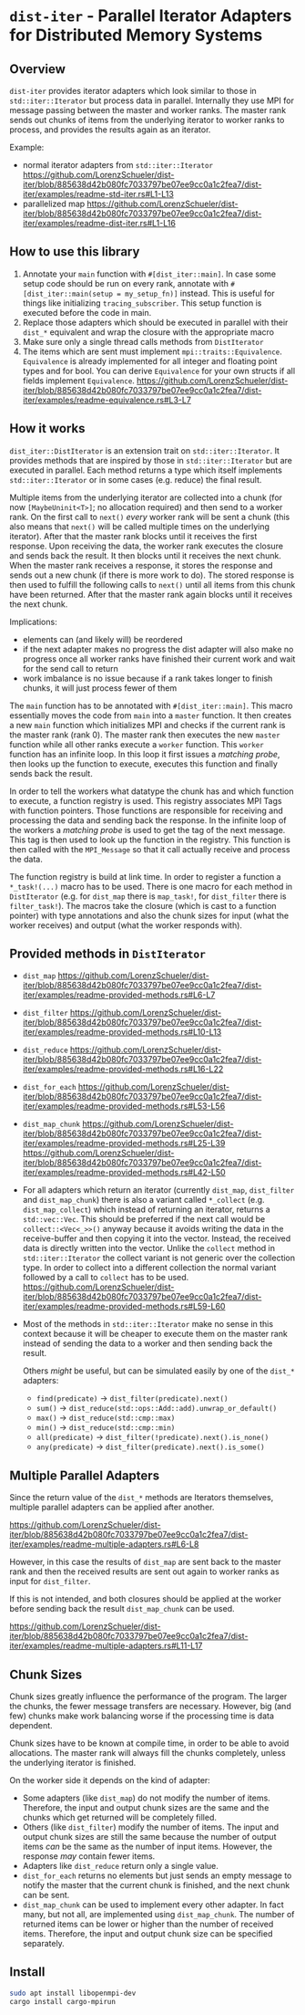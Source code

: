 # `dist-iter` - Parallel Iterator Adapters for Distributed Memory Systems

## Overview
`dist-iter` provides iterator adapters which look similar to those in `std::iter::Iterator` but process data in parallel.
Internally they use MPI for message passing between the master and worker ranks.
The master rank sends out chunks of items from the underlying iterator to worker ranks to process, and provides the results again as an iterator.

Example:
- normal iterator adapters from `std::iter::Iterator`
    https://github.com/LorenzSchueler/dist-iter/blob/885638d42b080fc7033797be07ee9cc0a1c2fea7/dist-iter/examples/readme-std-iter.rs#L1-L13
- parallelized map
    https://github.com/LorenzSchueler/dist-iter/blob/885638d42b080fc7033797be07ee9cc0a1c2fea7/dist-iter/examples/readme-dist-iter.rs#L1-L16

## How to use this library

1. Annotate your `main` function with `#[dist_iter::main]`.
   In case some setup code should be run on every rank, annotate with `#[dist_iter::main(setup = my_setup_fn)]` instead.
   This is useful for things like initializing `tracing_subscriber`.
   This setup function is executed before the code in main.
2. Replace those adapters which should be executed in parallel with their `dist_*` equivalent and wrap the closure with the appropriate macro
3. Make sure only a single thread calls methods from `DistIterator`
4. The items which are sent must implement `mpi::traits::Equivalence`. `Equivalence` is already implemented for all integer and floating point types and for bool. You can derive `Equivalence` for your own structs if all fields implement `Equivalence`.
    https://github.com/LorenzSchueler/dist-iter/blob/885638d42b080fc7033797be07ee9cc0a1c2fea7/dist-iter/examples/readme-equivalence.rs#L3-L7

## How it works

`dist_iter::DistIterator` is an extension trait on `std::iter::Iterator`.
It provides methods that are inspired by those in `std::iter::Iterator` but are executed in parallel.
Each method returns a type which itself implements `std::iter::Iterator` or in some cases (e.g. reduce) the final result.

Multiple items from the underlying iterator are collected into a chunk (for now `[MaybeUninit<T>]`; no allocation required) and then send to a worker rank.
On the first call to `next()` *every* worker rank will be sent a chunk (this also means that `next()` will be called multiple times on the underlying iterator).
After that the master rank blocks until it receives the first response.
Upon receiving the data, the worker rank executes the closure and sends back the result.
It then blocks until it receives the next chunk.
When the master rank receives a response, it stores the response and sends out a new chunk (if there is more work to do).
The stored response is then used to fulfill the following calls to `next()` until all items from this chunk have been returned.
After that the master rank again blocks until it receives the next chunk.

Implications:
- elements can (and likely will) be reordered
- if the next adapter makes no progress the dist adapter will also make no progress once all worker ranks have finished their current work and wait for the send call to return
- work imbalance is no issue because if a rank takes longer to finish chunks, it will just process fewer of them

The `main` function has to be annotated with `#[dist_iter::main]`.
This macro essentially moves the code from `main` into a `master` function.
It then creates a new `main` function which initializes MPI and checks if the current rank is the master rank (rank 0).
The master rank then executes the new `master` function while all other ranks execute a `worker` function.
This `worker` function has an infinite loop.
In this loop it first issues a *matching probe*, then looks up the function to execute, executes this function and finally sends back the result.

In order to tell the workers what datatype the chunk has and which function to execute, a function registry is used.
This registry associates MPI Tags with function pointers.
Those functions are responsible for receiving and processing the data and sending back the response. 
In the infinite loop of the workers a *matching probe* is used to get the tag of the next message.
This tag is then used to look up the function in the registry. 
This function is then called with the `MPI_Message` so that it call actually receive and process the data.

The function registry is build at link time.
In order to register a function a `*_task!(...)` macro has to be used.
There is one macro for each method in `DistIterator` (e.g. for `dist_map` there is `map_task!`, for `dist_filter` there is `filter_task!`).
The macros take the closure (which is cast to a function pointer) with type annotations and also the chunk sizes for input (what the worker receives) and output (what the worker responds with).

## Provided methods in `DistIterator`

- `dist_map`
    https://github.com/LorenzSchueler/dist-iter/blob/885638d42b080fc7033797be07ee9cc0a1c2fea7/dist-iter/examples/readme-provided-methods.rs#L6-L7
- `dist_filter`
    https://github.com/LorenzSchueler/dist-iter/blob/885638d42b080fc7033797be07ee9cc0a1c2fea7/dist-iter/examples/readme-provided-methods.rs#L10-L13
- `dist_reduce`
    https://github.com/LorenzSchueler/dist-iter/blob/885638d42b080fc7033797be07ee9cc0a1c2fea7/dist-iter/examples/readme-provided-methods.rs#L16-L22
- `dist_for_each`
    https://github.com/LorenzSchueler/dist-iter/blob/885638d42b080fc7033797be07ee9cc0a1c2fea7/dist-iter/examples/readme-provided-methods.rs#L53-L56
- `dist_map_chunk`
    https://github.com/LorenzSchueler/dist-iter/blob/885638d42b080fc7033797be07ee9cc0a1c2fea7/dist-iter/examples/readme-provided-methods.rs#L25-L39
    https://github.com/LorenzSchueler/dist-iter/blob/885638d42b080fc7033797be07ee9cc0a1c2fea7/dist-iter/examples/readme-provided-methods.rs#L42-L50
- For all adapters which return an iterator (currently `dist_map`, `dist_filter` and `dist_map_chunk`) there is also a variant called `*_collect` (e.g. `dist_map_collect`) which instead of returning an iterator, returns a `std::vec::Vec`. 
    This should be preferred if the next call would be `collect::<Vec<_>>()` anyway because it avoids writing the data in the receive-buffer and then copying it into the vector. 
    Instead, the received data is directly written into the vector.
    Unlike the `collect` method in `std::iter::Iterator` the collect variant is not generic over the collection type.
    In order to collect into a different collection the normal variant followed by a call to `collect` has to be used.
    https://github.com/LorenzSchueler/dist-iter/blob/885638d42b080fc7033797be07ee9cc0a1c2fea7/dist-iter/examples/readme-provided-methods.rs#L59-L60
- Most of the methods in `std::iter::Iterator` make no sense in this context because it will be cheaper to execute them on the master rank instead of sending the data to a worker and then sending back the result. 

    Others *might* be useful, but can be simulated easily by one of the `dist_*` adapters:
    - `find(predicate)` → `dist_filter(predicate).next()`
    - `sum()` → `dist_reduce(std::ops::Add::add).unwrap_or_default()`
    - `max()` → `dist_reduce(std::cmp::max)`
    - `min()` → `dist_reduce(std::cmp::min)`
    - `all(predicate)` → `dist_filter(!predicate).next().is_none()`
    - `any(predicate)` → `dist_filter(predicate).next().is_some()`

## Multiple Parallel Adapters

Since the return value of the `dist_*` methods are Iterators themselves, multiple parallel adapters can be applied after another.

https://github.com/LorenzSchueler/dist-iter/blob/885638d42b080fc7033797be07ee9cc0a1c2fea7/dist-iter/examples/readme-multiple-adapters.rs#L6-L8

However, in this case the results of `dist_map` are sent back to the master rank and then the received results are sent out again to worker ranks as input for `dist_filter`.

If this is not intended, and both closures should be applied at the worker before sending back the result `dist_map_chunk` can be used.

https://github.com/LorenzSchueler/dist-iter/blob/885638d42b080fc7033797be07ee9cc0a1c2fea7/dist-iter/examples/readme-multiple-adapters.rs#L11-L17

## Chunk Sizes

Chunk sizes greatly influence the performance of the program.
The larger the chunks, the fewer message transfers are necessary.
However, big (and few) chunks make work balancing worse if the processing time is data dependent.

Chunk sizes have to be known at compile time, in order to be able to avoid allocations. 
The master rank will always fill the chunks completely, unless the underlying iterator is finished.

On the worker side it depends on the kind of adapter:
- Some adapters (like `dist_map`) do not modify the number of items. 
Therefore, the input and output chunk sizes are the same and the chunks which get returned will be completely filled.
- Others (like `dist_filter`) modify the number of items. 
The input and output chunk sizes are still the same because the number of output items *can* be the same as the number of input items.
However, the response *may* contain fewer items.
- Adapters like `dist_reduce` return only a single value.
- `dist_for_each` returns no elements but just sends an empty message to notify the master that the current chunk is finished, and the next chunk can be sent.
- `dist_map_chunk` can be used to implement every other adapter. 
In fact many, but not all, are implemented using `dist_map_chunk`.
The number of returned items can be lower or higher than the number of received items.
Therefore, the input and output chunk size can be specified separately.

## Install

```sh
sudo apt install libopenmpi-dev
cargo install cargo-mpirun
```
